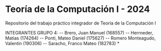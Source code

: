 # Teoría de la Computación I - 2024
Repositorio del trabajo práctico integrador de Teoría de la Computación I

INTEGRANTES GRUPO 4:
-- Brero, Juan Manuel (168557)
-- Herrneder, Matias (174264)
-- Ponti, Mateo Daniel (175627)
-- Romero Monteagudo, Valentin (190306)
-- Saracho, Franco Mateo (182783) *

